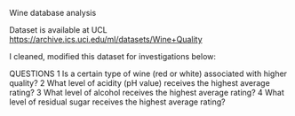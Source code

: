 Wine database analysis

Dataset is available at UCL
https://archive.ics.uci.edu/ml/datasets/Wine+Quality

I cleaned, modified this dataset for investigations below:

QUESTIONS
1 Is a certain type of wine (red or white) associated with higher quality?
2 What level of acidity (pH value) receives the highest average rating?
3 What level of alcohol receives the highest average rating?
4 What level of residual sugar receives the highest average rating?
